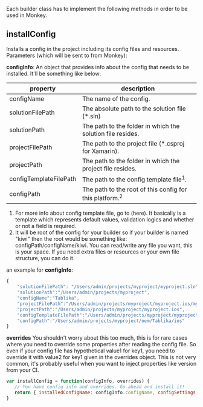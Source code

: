 Each builder class has to implement the following methods in order to be used in Monkey.

## installConfig
Installs a config in the project including its config files and resources.
Parameters (which will be sent to from Monkey):

**configInfo**: An object that provides info about the config that needs to be installed. It'll be something like below:

| property               | description                                                |
|------------------------|------------------------------------------------------------|
| configName             | The name of the config.                                    |
| solutionFilePath       | The absolute path to the solution file (*.sln)             |
| solutionPath           | The path to the folder in which the solution file resides. |
| projectFilePath        | The path to the project file (*.csproj for Xamarin).       |
| projectPath            | The path to the folder in which the project file resides.  |
| configTemplateFilePath | The path to the config template file<sup>1</sup>.                     |
| configPath             | The path to the root of this config for this platform.<sup>2</sup>   |

1. For more info about config template file, go to (here). It basically is a template which represents default values, validation logics and whether or not a field is required.
2. It will be root of the config for your builder so if your builder is named "kiwi" then the root would be something like:
configPath/configName/kiwi. You can read/write any file you want, this is your space. If you need extra files or resources or your own file structure, you can do it.

an example for **configInfo**:
```JavaScript
{
	"solutionFilePath": "/Users/admin/projects/myproject/myproject.sln",
	"solutionPath":"/Users/admin/projects/myproject",
	"configName":"Tablika",
	"projectFilePath":"/Users/admin/projects/myproject/myproject.ios/myproject.ios.csproj",
	"projectPath":"/Users/admin/projects/myproject/myproject.ios",
	"configTemplateFilePath":"/Users/admin/projects/myproject/myproject.ios/config_template.json",
	"configPath":"/Users/admin/projects/myproject/oem/Tablika/ios"
}
```

**overrides**
You shouldn't worry about this too much, this is for rare cases where you need to override some properties after reading the config file. So even if your config file has hypothetical value1 for key1, you need to override it with value2 for key1 given in the overrides object. This is not very common, it's probably useful when you want to inject properties like version from your CI.

```JavaScript
var installConfig = function(configInfo, overrides) {
   // You have config info and overrides. Go ahead and install it!
   return { installedConfigName: configInfo.configName, configSettings: evaluationResult }; // Note that evaluationResult is basically the evaluated, finalized and installed config settings.
}
```